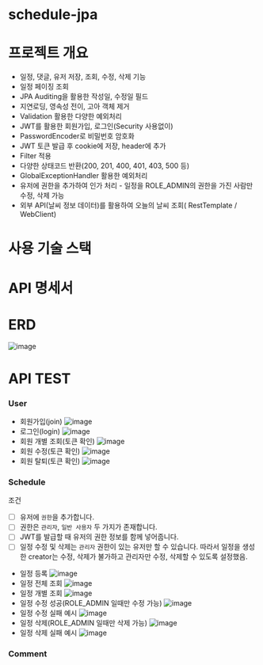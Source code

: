 # schedule-jpa
# 프로젝트 개요
- 일정, 댓글, 유저 저장, 조회, 수정, 삭제 기능 
- 일정 페이징 조회 
- JPA Auditing을 활용한 작성일, 수정일 필드 
- 지연로딩, 영속성 전이, 고아 객체 제거 
- Validation 활용한 다양한 예외처리 
- JWT를 활용한 회원가입, 로그인(Security 사용없이)
- PasswordEncoder로 비밀번호 암호화 
- JWT 토큰 발급 후 cookie에 저장, header에 추가 
- Filter 적용 
- 다양한 상태코드 반환(200, 201, 400, 401, 403, 500 등)
- GlobalExceptionHandler 활용한 예외처리 
- 유저에 권한을 추가하여 인가 처리 - 일정을 ROLE_ADMIN의 권한을 가진 사람만 수정, 삭제 가능
- 외부 API(날씨 정보 데이터)를 활용하여 오늘의 날씨 조회( RestTemplate / WebClient)

# 사용 기술 스택
# API 명세서
# ERD
![image](https://github.com/user-attachments/assets/1b17e53f-8e5e-4299-a00a-f3de0be80c84)
# API TEST
### User
- 회원가입(join)
  ![image](https://github.com/user-attachments/assets/8a669816-2e18-4b43-ad16-23d965c85454)
- 로그인(login)
  ![image](https://github.com/user-attachments/assets/f05a17af-dbe1-4f67-9561-798da8895635)
- 회원 개별 조회(토큰 확인)
  ![image](https://github.com/user-attachments/assets/5934f529-c665-41f0-bf7a-0d8544bc0c4d)
- 회원 수정(토큰 확인)
  ![image](https://github.com/user-attachments/assets/d54d854f-3500-460a-a586-7379e7d9effc)
- 회원 탈퇴(토큰 확인)
  ![image](https://github.com/user-attachments/assets/602edcde-3323-445e-9e93-eae92b18426e)
### Schedule
조건
- [ ]  유저에 `권한`을 추가합니다.
- [ ]  권한은 `관리자`, `일반 사용자` 두 가지가 존재합니다.
- [ ]  JWT를 발급할 때 유저의 권한 정보를 함께 넣어줍니다.
- [ ]  일정 수정 및 삭제는 `관리자` 권한이 있는 유저만 할 수 있습니다.
따라서 일정을 생성한 creator는 수정, 삭제가 불가하고 관리자만 수정, 삭제할 수 있도록 설정했음.

- 일정 등록
  ![image](https://github.com/user-attachments/assets/daa8af62-5f02-4694-b870-120ec3a5d61c)
- 일정 전체 조회
  ![image](https://github.com/user-attachments/assets/a475202d-6f55-4004-9d34-ee232b6f09ca)
- 일정 개별 조회
  ![image](https://github.com/user-attachments/assets/c487f169-439e-4a47-9ef4-bdb1eb1b56f3)
- 일정 수정 성공(ROLE_ADMIN 일때만 수정 가능)
  ![image](https://github.com/user-attachments/assets/c7e0776f-1177-467a-9cd3-b3d5cb5d7ed6)
- 일정 수정 실패 예시
  ![image](https://github.com/user-attachments/assets/f5505d9e-3e98-4ddd-bca6-46c711bf671d)
- 일정 삭제(ROLE_ADMIN 일때만 삭제 가능)
  ![image](https://github.com/user-attachments/assets/df28873d-96bc-4a95-a156-39f04436e01c)
- 일정 삭제 실패 예시
  ![image](https://github.com/user-attachments/assets/8b354e2d-423e-43ee-b2df-0da15fca4c46)
### Comment